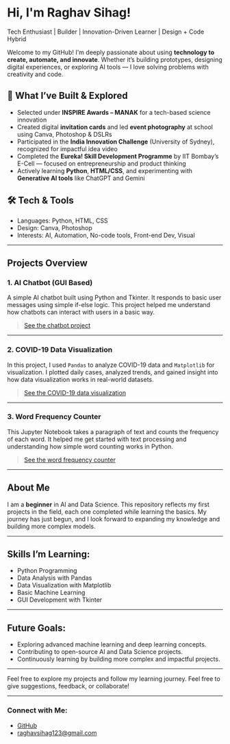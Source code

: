 # Hi, I'm Raghav Sihag!

Tech Enthusiast | Builder | Innovation-Driven Learner | Design + Code Hybrid

Welcome to my GitHub! I'm deeply passionate about using **technology to create, automate, and innovate**. Whether it’s building prototypes, designing digital experiences, or exploring AI tools — I love solving problems with creativity and code.

## 🚀 What I’ve Built & Explored
- Selected under **INSPIRE Awards – MANAK** for a tech-based science innovation
- Created digital **invitation cards** and led **event photography** at school using Canva, Photoshop & DSLRs
- Participated in the **India Innovation Challenge** (University of Sydney), recognized for impactful idea video
- Completed the **Eureka! Skill Development Programme** by IIT Bombay’s E-Cell — focused on entrepreneurship and product thinking
- Actively learning **Python**, **HTML/CSS**, and experimenting with **Generative AI tools** like ChatGPT and Gemini

## 🛠 Tech & Tools
- Languages: Python, HTML, CSS  
- Design: Canva, Photoshop  
- Interests: AI, Automation, No-code tools, Front-end Dev, Visual 
---

## Projects Overview

### 1. **AI Chatbot (GUI Based)**  
A simple AI chatbot built using Python and Tkinter. It responds to basic user messages using simple if-else logic. This project helped me understand how chatbots can interact with users in a basic way.

> [See the chatbot project](https://github.com/raghavsihag-git/ai-data-science-experiments/tree/main/ai-chatbot)

---

### 2. **COVID-19 Data Visualization**  
In this project, I used `Pandas` to analyze COVID-19 data and `Matplotlib` for visualization. I plotted daily cases, analyzed trends, and gained insight into how data visualization works in real-world datasets.

> [See the COVID-19 data visualization](https://github.com/raghavsihag-git/ai-data-science-experiments/tree/main/covid-data-visualization)

---

### 3. **Word Frequency Counter**  
This Jupyter Notebook takes a paragraph of text and counts the frequency of each word. It helped me get started with text processing and understanding how simple word counting works in Python.

> [See the word frequency counter](https://github.com/raghavsihag-git/ai-data-science-experiments/tree/main/word-frequency-counter)

---

## About Me

I am a **beginner** in AI and Data Science. This repository reflects my first projects in the field, each one completed while learning the basics. My journey has just begun, and I look forward to expanding my knowledge and building more complex models.

---

## Skills I’m Learning:

- Python Programming
- Data Analysis with Pandas
- Data Visualization with Matplotlib
- Basic Machine Learning
- GUI Development with Tkinter

---

## Future Goals:

- Exploring advanced machine learning and deep learning concepts.
- Contributing to open-source AI and Data Science projects.
- Continuously learning by building more complex and impactful projects.

---

Feel free to explore my projects and follow my learning journey. Feel free to give suggestions, feedback, or collaborate!

---

### Connect with Me:
- [GitHub](https://github.com/raghavsihag-git)
- raghavsihag123@gmail.com
